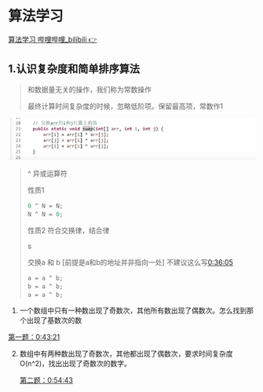 # 算法学习

[算法学习 哔哩哔哩_bilibili 👉](https://www.bilibili.com/video/BV13g41157hK?from=search&seid=10716945613420517144&spm_id_from=333.337.0.0)

## 1.认识复杂度和简单排序算法

> 和数据量无关的操作，我们称为常数操作
>
> 最终计算时间复杂度的时候，忽略低阶项。保留最高项，常数作1

![image-20210909155448227](视频学习.assets/image-20210909155448227.png)

> ^ 异或运算符
>
> 性质1
>
> ```java
> 0 ^ N = N;
> N ^ N = 0;
> ```
>
> 性质2 符合交换律，结合律
>
> s
>
> 交换a 和 b [前提是a和b的地址并非指向一处] 不建议这么写[0:36:05](https://www.bilibili.com/video/BV13g41157hK?p=2&spm_id_from=pageDriver&t=2165)
>
> ```java
> a = a ^ b;
> b = a ^ b;
> a = a ^ b;
> ```

1.  一个数组中只有一种数出现了奇数次，其他所有数出现了偶数次。怎么找到那个出现了基数次的数

   [第一题：0:43:21](https://www.bilibili.com/video/BV13g41157hK?p=2&spm_id_from=pageDriver&t=2601)

2. 数组中有两种数出现了奇数次，其他都出现了偶数次，要求时间复杂度O(n^2)，找出出现了奇数次的数字。

   [第二题：0:54:43](https://www.bilibili.com/video/BV13g41157hK?p=2&spm_id_from=pageDriver&t=3283)

